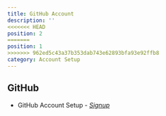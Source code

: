 ```yaml
---
title: GitHub Account 
description: ''
<<<<<<< HEAD
position: 2
=======
position: 1
>>>>>>> 962ed5c43a37b353dab743e62893bfa93e92ffb8
category: Account Setup
---
```


## GitHub

 - GitHub Account Setup  - *[Signup](https://github.com/)*